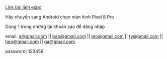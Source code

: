[Link bài làm expo][1]

[1]: <https://snack.expo.dev/@quocbao44/gk1?platform=android>

Hãy chuyển sang Android chọn màn hình Pixel 8 Pro

Dùng 1 trong những tài khoản sau để đăng nhập

email: a@gmail.com || bao@gmail.com || teo@gmail.com || ty@gmail.com || heo@gmail.com || ga@gmail.com

password: 123456
